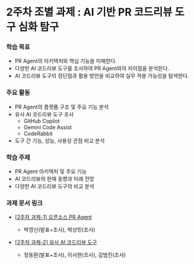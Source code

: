 # 2주차 조별 과제 : AI 기반 PR 코드리뷰 도구 심화 탐구

### 학습 목표
- PR Agent의 아키텍처와 핵심 기능을 이해한다.
- 다양한 AI 코드리뷰 도구를 조사하여 PR Agent와의 차이점을 분석한다.
- AI 코드리뷰 도구의 장단점과 활용 방안을 비교하여 실무 적용 가능성을 탐색한다.

### 주요 활동
- PR Agent의 플랫폼 구조 및 주요 기능 분석
- 유사 AI 코드리뷰 도구 조사
  - GitHub Copilot
  - Gemini Code Assist
  - CodeRabbit
- 도구 간 기능, 성능, 사용성 관점 비교 분석

### 학습 주제
- PR Agent 아키텍처 및 주요 기능
- AI 코드리뷰의 현재 동향과 미래 전망
- 다양한 AI 코드리뷰 도구의 비교 분석


### 과제 문서 링크

- [[2주차 과제-1] 오픈소스 PR Agent](pr_agent_introduction_document.md)
  - 박영신(발표+조사),  박상민(조사)

- [[2주차 과제-2] 유사 AI 코드리뷰 도구](ai_code_review_tools.md)
  - 정동환(발표+조사), 이서현(조사), 김범진(조사)